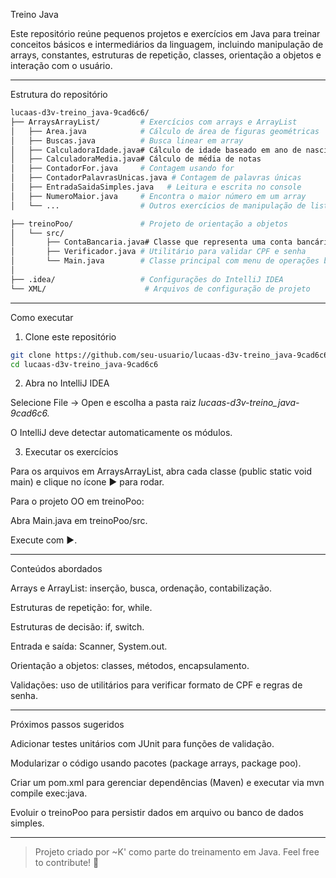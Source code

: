 Treino Java

Este repositório reúne pequenos projetos e exercícios em Java para treinar conceitos básicos e intermediários da linguagem, incluindo manipulação de arrays, constantes, estruturas de repetição, classes, orientação a objetos e interação com o usuário.


---

Estrutura do repositório

```bash
lucaas-d3v-treino_java-9cad6c6/
├── ArraysArrayList/         # Exercícios com arrays e ArrayList
│   ├── Area.java            # Cálculo de área de figuras geométricas
│   ├── Buscas.java          # Busca linear em array
│   ├── CalculadoraIdade.java# Cálculo de idade baseado em ano de nascimento
│   ├── CalculadoraMedia.java# Cálculo de média de notas
│   ├── ContadorFor.java     # Contagem usando for
│   ├── ContadorPalavrasUnicas.java # Contagem de palavras únicas
│   ├── EntradaSaidaSimples.java   # Leitura e escrita no console
│   ├── NumeroMaior.java     # Encontra o maior número em um array
│   └── ...                  # Outros exercícios de manipulação de listas e arrays

├── treinoPoo/               # Projeto de orientação a objetos
│   └── src/
│       ├── ContaBancaria.java# Classe que representa uma conta bancária
│       ├── Verificador.java # Utilitário para validar CPF e senha
│       └── Main.java        # Classe principal com menu de operações bancárias
│       
├── .idea/                   # Configurações do IntelliJ IDEA
└── XML/                      # Arquivos de configuração de projeto
```

---

Como executar

1. Clone este repositório

```bash
git clone https://github.com/seu-usuario/lucaas-d3v-treino_java-9cad6c6.git
cd lucaas-d3v-treino_java-9cad6c6
```

2. Abra no IntelliJ IDEA

Selecione File -> Open e escolha a pasta raiz *lucaas-d3v-treino_java-9cad6c6.*

O IntelliJ deve detectar automaticamente os módulos.


3. Executar os exercícios

Para os arquivos em ArraysArrayList, abra cada classe (public static void main) e clique no ícone ▶️ para rodar.

Para o projeto OO em treinoPoo:

Abra Main.java em treinoPoo/src.

Execute com ▶️.

---

Conteúdos abordados

Arrays e ArrayList: inserção, busca, ordenação, contabilização.

Estruturas de repetição: for, while.

Estruturas de decisão: if, switch.

Entrada e saída: Scanner, System.out.

Orientação a objetos: classes, métodos, encapsulamento.

Validações: uso de utilitários para verificar formato de CPF e regras de senha.



---

Próximos passos sugeridos

Adicionar testes unitários com JUnit para funções de validação.

Modularizar o código usando pacotes (package arrays, package poo).

Criar um pom.xml para gerenciar dependências (Maven) e executar via mvn compile exec:java.

Evoluir o treinoPoo para persistir dados em arquivo ou banco de dados simples.



---

> Projeto criado por ~K' como parte do treinamento em Java. Feel free to contribute! 🚀
